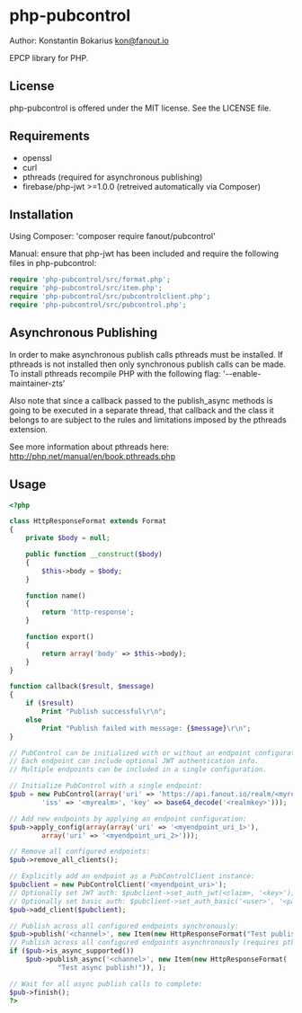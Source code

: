 php-pubcontrol
============

Author: Konstantin Bokarius <kon@fanout.io>

EPCP library for PHP.

License
-------

php-pubcontrol is offered under the MIT license. See the LICENSE file.

Requirements
------------

* openssl
* curl
* pthreads (required for asynchronous publishing)
* firebase/php-jwt >=1.0.0 (retreived automatically via Composer)

Installation
------------

Using Composer: 'composer require fanout/pubcontrol' 

Manual: ensure that php-jwt has been included and require the following files in php-pubcontrol:

```PHP
require 'php-pubcontrol/src/format.php';
require 'php-pubcontrol/src/item.php';
require 'php-pubcontrol/src/pubcontrolclient.php';
require 'php-pubcontrol/src/pubcontrol.php';
```

Asynchronous Publishing
-----------------------

In order to make asynchronous publish calls pthreads must be installed. If pthreads is not installed then only synchronous publish calls can be made. To install pthreads recompile PHP with the following flag: '--enable-maintainer-zts'

Also note that since a callback passed to the publish_async methods is going to be executed in a separate thread, that callback and the class it belongs to are subject to the rules and limitations imposed by the pthreads extension.

See more information about pthreads here: http://php.net/manual/en/book.pthreads.php

Usage
------------

```PHP
<?php

class HttpResponseFormat extends Format
{
    private $body = null;

    public function __construct($body)
    {
        $this->body = $body;
    }

	function name()
    { 
        return 'http-response';
    }

	function export()
    {
        return array('body' => $this->body);
    }
}

function callback($result, $message)
{
    if ($result)
        Print "Publish successful\r\n";
    else
        Print "Publish failed with message: {$message}\r\n";
}

// PubControl can be initialized with or without an endpoint configuration.
// Each endpoint can include optional JWT authentication info.
// Multiple endpoints can be included in a single configuration.

// Initialize PubControl with a single endpoint:
$pub = new PubControl(array('uri' => 'https://api.fanout.io/realm/<myrealm>',
        'iss' => '<myrealm>', 'key' => base64_decode('<realmkey>')));

// Add new endpoints by applying an endpoint configuration:
$pub->apply_config(array(array('uri' => '<myendpoint_uri_1>'), 
        array('uri' => '<myendpoint_uri_2>')));

// Remove all configured endpoints:
$pub->remove_all_clients();

// Explicitly add an endpoint as a PubControlClient instance:
$pubclient = new PubControlClient('<myendpoint_uri>');
// Optionally set JWT auth: $pubclient->set_auth_jwt(<claim>, '<key>');
// Optionally set basic auth: $pubclient->set_auth_basic('<user>', '<password>');
$pub->add_client($pubclient);

// Publish across all configured endpoints synchronously:
$pub->publish('<channel>', new Item(new HttpResponseFormat("Test publish!")));
// Publish across all configured endpoints asynchronously (requires pthreads):
if ($pub->is_async_supported())
    $pub->publish_async('<channel>', new Item(new HttpResponseFormat(
            "Test async publish!")), );

// Wait for all async publish calls to complete:
$pub->finish();
?>
```
